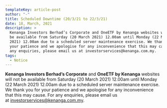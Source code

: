 ```yaml
---
templateKey: article-post
author: "-"
title: Scheduled Downtime (20/3/21 to 22/3/21)
date: 18, March, 2021
description: >
  Kenanga Investors Berhad’s Corporate and OneETF by Kenanga websites will not
  be available from Saturday (20 March 2021) 12.00am until Monday (22 March
  2021) 12.00am due to a scheduled server maintenance exercise. We thank you for
  your patience and we apologise for any inconvenience that this may cause. For
  any enquiries, please email us at investorservices@kenanga.com.my.
tags:
  - Notice
---
```

**Kenanga Investors Berhad’s Corporate** and **OneETF by Kenanga** websites will not be available from Saturday (20 March 2021) 12.00am until Monday (22 March 2021) 12.00am due to a scheduled server maintenance exercise. We thank you for your patience and we apologise for any inconvenience that this may cause. For any enquiries, please email us at [investorservices@kenanga.com.my](mailto:investorservices@kenanga.com.my?subject=Email).